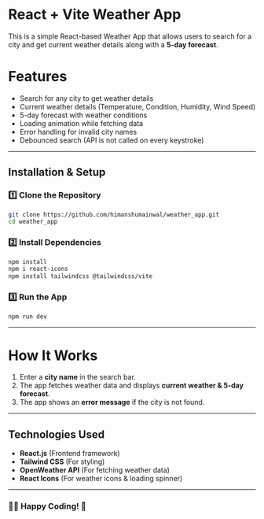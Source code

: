 # React + Vite Weather App 

This is a simple React-based Weather App that allows users to search for a city and get current weather details along with a **5-day forecast**.

# Features
- Search for any city to get weather details
- Current weather details (Temperature, Condition, Humidity, Wind Speed)
- 5-day forecast with weather conditions
- Loading animation while fetching data
- Error handling for invalid city names
- Debounced search (API is not called on every keystroke)

---

##  Installation & Setup
### 1️⃣ Clone the Repository
```sh
git clone https://github.com/himanshumainwal/weather_app.git
cd weather_app
```

### 2️⃣ Install Dependencies
```sh
npm install
npm i react-icons
npm install tailwindcss @tailwindcss/vite
```

### 3️⃣ **Run the App**
```sh
npm run dev
```

---

#  How It Works
1. Enter a **city name** in the search bar.
2. The app fetches weather data and displays **current weather & 5-day forecast**.
3. The app shows an **error message** if the city is not found.

---

##  Technologies Used
- **React.js** (Frontend framework)
- **Tailwind CSS** (For styling)
- **OpenWeather API** (For fetching weather data)
- **React Icons** (For weather icons & loading spinner)

---

### 👨‍💻 Happy Coding! 🚀

